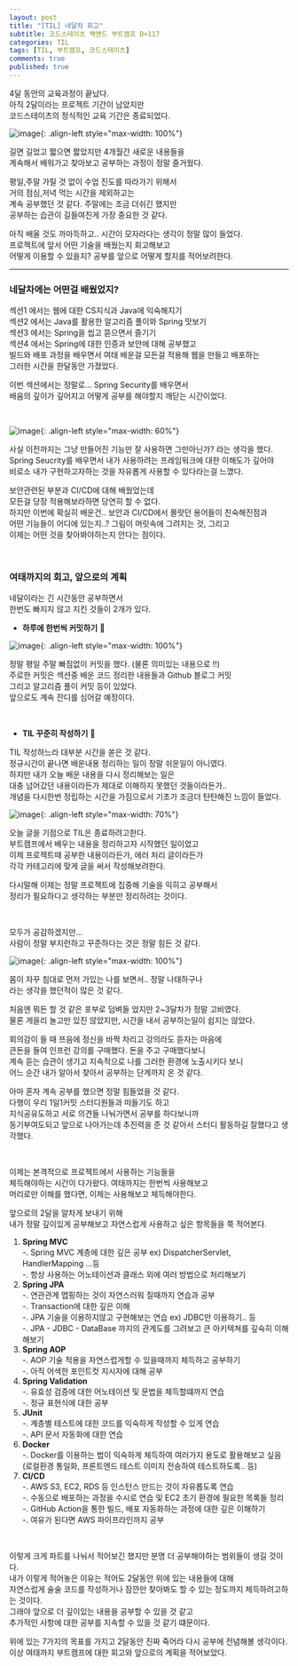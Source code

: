 ```yaml
---
layout: post
title: "[TIL] 네달차 회고"
subtitle: 코드스테이츠 백엔드 부트캠프 D+117
categories: TIL
tags: [TIL, 부트캠프, 코드스테이츠]
comments: true
published: true
---
```


4달 동안의 교육과정이 끝났다.   
아직 2달이라는 프로젝트 기간이 남았지만  
코드스테이츠의 정식적인 교육 기간은 종료되었다.  

![image](https://lh3.googleusercontent.com/u/0/drive-viewer/AFDK6gMPl-U5WSVnl2X_QlCFUFldb2dx62RGh-lw8AoRL2iVdE009mPfIjWddWnl9JK--dj78_kgJ-GdjDTkk40rN2z6SM7UMg=w3024-h1614){: .align-left style="max-width: 100%"}

길면 길었고 짧으면 짧았지만 4개월간 새로운 내용들을  
계속해서 배워가고 찾아보고 공부하는 과정이 정말 즐거웠다.  

평일,주말 가릴 것 없이 수업 진도를 따라가기 위해서  
거의 점심,저녁 먹는 시간을 제외하고는  
계속 공부했던 것 같다. 주말에는 조금 더쉬긴 했지만  
공부하는 습관이 길들여진게 가장 중요한 것 같다.  

아직 배울 것도 까마득하고.. 시간이 모자라다는 생각이 정말 많이 들었다.   
프로젝트에 앞서 어떤 기술을 배웠는지 회고해보고  
어떻게 이용할 수 있을지? 공부를 앞으로 어떻게 할지를 적어보려한다.  


---  

### 네달차에는 어떤걸 배웠었지?  

섹션1 에서는 웹에 대한 CS지식과 Java에 익숙해지기  
섹션2 에서는 Java를 활용한 알고리즘 풀이와 Spring 맛보기  
섹션3 에서는 Spring을 씹고 뜯으면서 즐기기  
섹션4 에서는 Spring에 대한 인증과 보안에 대해 공부했고  
빌드와 배포 과정을 배우면서 여태 배운걸 모든걸 적용해 웹을 만들고 배포하는  
그러한 시간을 한달동안 가졌었다.  


이번 섹션에서는 정말로... Spring Security를 배우면서  
배움의 깊이가 깊어지고 어떻게 공부를 해야할지 깨닫는 시간이었다.  

<br/>

![image](https://lh3.googleusercontent.com/u/0/drive-viewer/AFDK6gMb-GiTXNgFjwEFGssz9apOx8arCoSKe-OLIvTZ8FApzMK52-lE-5lXWb9LnJatBaqnGYRBIop7J17uy-uFoOOFVkuuDQ=w3024-h1614){: .align-left style="max-width: 60%"}


사실 이전까지는 그냥 만들어진 기능만 잘 사용하면 그만아닌가? 라는 생각을 했다.   
Spring Seucrity를 배우면서 내가 사용하려는 프레임워크에 대한 이해도가 깊어야  
비로소 내가 구현하고자하는 것을 자유롭게 사용할 수 있다라는걸 느꼈다.  

보안관련된 부분과 CI/CD에 대해 배웠었는데  
모든걸 당장 적용해보라하면 당연히 할 수 없다.  
하지만 이번에 확실히 배운건.. 보안과 CI/CD에서 몰랏던 용어들이 친숙해진점과  
어떤 기능들이 어디에 있는지..? 그림이 머릿속에 그려지는 것, 그리고  
이제는 어떤 것을 찾아봐야하는지 안다는 점이다.  

<br/>

### 여태까지의 회고, 앞으로의 계획

네달이라는 긴 시간동안 공부하면서  
한번도 빠지지 않고 지킨 것들이 2개가 있다.  


* **하루에 한번씩 커밋하기** 🌱

![image](https://lh3.googleusercontent.com/u/0/drive-viewer/AFDK6gMZ4F4mz3R-zJl8c9FppemfvEnqseVjc7mmB0bGlDHpZjio9pwt_lZVQJr1PM5BBMTdRiwOt_jIBXqYRUno7OIEZXpbCQ=w3024-h1728){: .align-left style="max-width: 100%"}

정말 평일 주말 빠짐없이 커밋을 했다. (물론 의미있는 내용으로 !!)   
주로한 커밋은 섹션중 배운 코드 정리한 내용들과 Github 블로그 커밋  
그리고 알고리즘 풀이 커밋 등이 있었다.  
앞으로도 계속 잔디를 심어갈 예정이다.  

<br/>


* **TIL 꾸준히 작성하기** 📖

TIL 작성하느라 대부분 시간을 쏟은 것 같다.  
정규시간이 끝나면 배운내용 정리하는 일이 정말 쉬운일이 아니였다.  
하지만 내가 오늘 배운 내용을 다시 정리해보는 일은  
대충 넘어갔던 내용이라든가 제대로 이해하지 못했던 것들이라든가..  
개념을 다시한번 정립하는 시간을 가짐으로서 기초가 조금더 탄탄해진 느낌이 들었다.

![image](https://lh3.googleusercontent.com/u/0/drive-viewer/AFDK6gNO2ubkWSA2QpXYZeuEW9qjrZow1SA61qggtuXAJsTN7eOZYUryE0HZJSPt1VTDrtCWB9yYUw92K7w9x4_j6vIr_RpWvA=w3024-h1728){: .align-left style="max-width: 70%"}



오늘 글을 기점으로 TIL은 종료하려고한다.  
부트캠프에서 배우는 내용을 정리하고자 시작했던 일이었고  
이제 프로젝트때 공부한 내용이라든가, 에러 처리 글이라든가  
각각 카테고리에 맞게 글을 써서 작성해보려한다.  

다시말해 이제는 정말 프로젝트에 집중해 기술을 익히고 공부해서  
정리가 필요하다고 생각하는 부분만 정리하려는 것이다.  

<br/>  

모두가 공감하겠지만...  
사람이 정말 부지런하고 꾸준하다는 것은 정말 힘든 것 같다.  

![image](https://lh3.googleusercontent.com/u/0/drive-viewer/AFDK6gOP9T1JWo1M3EWlE2ddf1M5nv446f916LELnYwnbL7L23TGpLExKsbBfp9uNkCTKh2WhQdLOXpEg0dKWmj2Y-hOXOH1MA=w3024-h1728){: .align-left style="max-width: 100%"}

몸이 자꾸 침대로 먼저 가있는 나를 보면서.. 정말 나태하구나  
라는 생각을 했던적이 많은 것 같다.  

처음엔 뭐든 할 것 같은 포부로 덤벼들 었지만 2~3달차가 정말 고비였다.  
물론 게을리 놀고만 있진 않았지만, 시간을 내서 공부하는일이 쉽지는 않았다.  

회의감이 들 때 쯔음에 정신을 바짝 차리고 강의라도 듣자는 마음에  
큰돈을 들여 인프런 강의를 구매했다. 돈을 주고 구매했다보니  
계속 듣는 습관이 생기고 지속적으로 나를 그러한 환경에 노출시키다 보니  
어느 순간 내가 알아서 찾아서 공부하는 단계까지 온 것 같다.  

아마 혼자 계속 공부를 했으면 정말 힘들었을 것 같다.  
다행이 우리 1일1커밋 스터디원들과 떠들기도 하고  
지식공유도하고 서로 의견들 나눠가면서 공부를 하다보니까  
동기부여도되고 앞으로 나아가는데 추진력을 준 것 같아서 스터디 활동하길 잘했다고 생각했다.  


<br/>

이제는 본격적으로 프로젝트에서 사용하는 기능들을  
체득해야하는 시간이 다가왔다. 여태까지는 한번씩 사용해보고   
머리로만 이해를 했다면, 이제는 사용해보고 체득해야한다.  

앞으로의 2달을 알차게 보내기 위해  
내가 정말 깊이있게 공부해보고 자연스럽게 사용하고 싶은 항목들을 쭉 적어본다.

1. **Spring MVC**  
-. Spring MVC 계층에 대한 깊은 공부 ex) DispatcherServlet, HandlerMapping ...등  
-. 항상 사용하는 어노테이션과 클래스 외에 여러 방법으로 처리해보기
2. **Spring JPA**  
-. 연관관계 맵핑하는 것이 자연스러워 질때까지 연습과 공부  
-. Transaction에 대한 깊은 이해  
-. JPA 기술을 이용하지않고 구현해보는 연습 ex) JDBC만 이용하기.. 등    
-. JPA - JDBC - DataBase 까지의 관계도를 그려보고 큰 아키텍쳐를 깊숙히 이해해보기  
3. **Spring AOP**  
-. AOP 기술 적용을 자연스럽게할 수 있을때까지 체득하고 공부하기  
-. 아직 어색한 포인트컷 지시자에 대해 공부  
4. **Spring Validation**  
-. 유효성 검증에 대한 어노테이션 및 문법을 체득할떄까지 연습  
-. 정규 표현식에 대한 공부
5. **JUnit**  
-. 계층별 테스트에 대한 코드를 익숙하게 작성할 수 있게 연습  
-. API 문서 자동화에 대한 연습
6. **Docker**  
-. Docker를 이용하는 법이 익숙하게 체득하여 여러가지 용도로 활용해보고 싶음  
   (로컬환경 통일화, 프론트엔드 테스트 이미지 전송하여 테스트하도록.. 등)
7. **CI/CD**  
-. AWS S3, EC2, RDS 등 인스턴스 만드는 것이 자유롭도록 연습  
-. 수동으로 배포하는 과정을 수시로 연습 및 EC2 초기 환경에 필요한 목록들 정리  
-. GitHub Action을 통한 빌드, 배포 자동화하는 과정에 대한 깊은 이해하기  
-. 여유가 된다면 AWS 파이프라인까지 공부

<br/>

이렇게 크게 파트를 나눠서 적어보긴 했지만 분명 더 공부해야하는 범위들이 생길 것이다.    
내가 이렇게 적어놓은 이유는 적어도 2달동안 위에 있는 내용들에 대해  
자연스럽게 술술 코드를 작성하거나 잠깐만 찾아봐도 할 수 있는 정도까지 체득하려고하는 것이다.  
그래야 앞으로 더 깊이있는 내용을 공부할 수 있을 것 같고  
추가적인 사항에 대한 공부를 지속할 수 있을 것 같기 떄문이다.  

위에 있는 7가지의 목표를 가지고 2달동안 진짜 죽어라 다시 공부에 전념해볼 생각이다.  
이상 여태까지 부트캠프에 대한 회고와 앞으로의 계획을 적어보았다.




<br/>  
